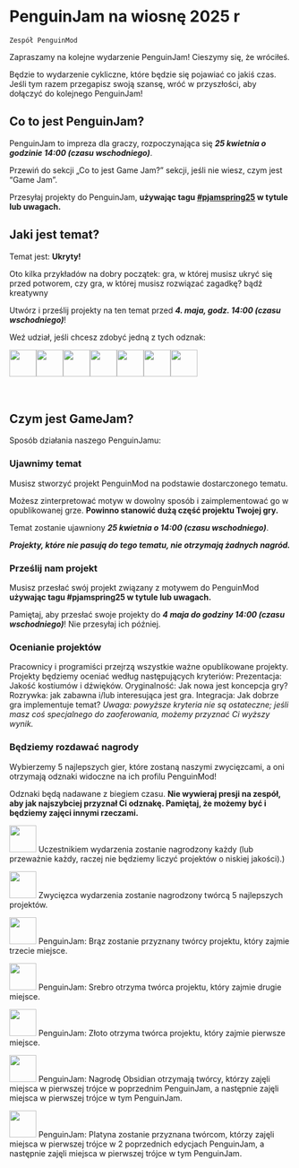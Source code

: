 # PenguinJam na wiosnę 2025 r

<!-- Try not to touch the ```host or ```collab sections, they are direct user links -->
<!-- You should translate ```warning sections though. -->
```host
Zespół PenguinMod
```


Zapraszamy na kolejne wydarzenie PenguinJam! Cieszymy się, że wróciłeś.

Będzie to wydarzenie cykliczne, które będzie się pojawiać co jakiś czas. Jeśli tym razem przegapisz swoją szansę, wróć w przyszłości, aby dołączyć do kolejnego PenguinJam!

## Co to jest PenguinJam?
PenguinJam to impreza dla graczy, rozpoczynająca się ***25 kwietnia o godzinie 14:00 (czasu wschodniego)***.

Przewiń do sekcji „Co to jest Game Jam?” sekcji, jeśli nie wiesz, czym jest “Game Jam”.

Przesyłaj projekty do PenguinJam, **używając tagu [#pjamspring25](/search?q=%23pjamspring25) w tytule lub uwagach.**

## Jaki jest temat?
Temat jest: **Ukryty!**

Oto kilka przykładów na dobry początek: gra, w której musisz ukryć się przed potworem, czy gra, w której musisz rozwiązać zagadkę? bądź kreatywny

Utwórz i prześlij projekty na ten temat przed ***4. maja, godz. 14:00 (czasu wschodniego)***!

Weź udział, jeśli chcesz zdobyć jedną z tych odznak:
<div style="display:flex;flex-direction:row">
    <img src="https://penguinmod.com/badges/participant.png" width="48"></img>
    <img src="https://penguinmod.com/badges/eventwinner.png" width="48"></img>
    <img src="https://penguinmod.com/badges/penguinjambronze.png" width="48"></img>
    <img src="https://penguinmod.com/badges/penguinjamsilver.png" width="48"></img>
    <img src="https://penguinmod.com/badges/penguinjamgold.png" width="48"></img>
    <img src="https://penguinmod.com/badges/penguinjamobsidian.png" width="48"></img>
    <img src="https://penguinmod.com/badges/penguinjamplatinum.png" width="48"></img>
</div>
<br></br>

## Czym jest GameJam?
Sposób działania naszego PenguinJamu:

### Ujawnimy temat
Musisz stworzyć projekt PenguinMod na podstawie dostarczonego tematu.

Możesz zinterpretować motyw w dowolny sposób i zaimplementować go w opublikowanej grze. **Powinno stanowić dużą część projektu Twojej gry.**

Temat zostanie ujawniony ***25 kwietnia o 14:00 (czasu wschodniego)***.

***Projekty, które nie pasują do tego tematu, nie otrzymają żadnych nagród.***

### Prześlij nam projekt
Musisz przesłać swój projekt związany z motywem do PenguinMod **używając tagu #pjamspring25 w tytule lub uwagach.**

Pamiętaj, aby przesłać swoje projekty do ***4 maja do godziny 14:00 (czasu wschodniego)***! Nie przesyłaj ich później.

### Ocenianie projektów
Pracownicy i programiści przejrzą wszystkie ważne opublikowane projekty. Projekty będziemy oceniać według następujących kryteriów:
Prezentacja: Jakość kostiumów i dźwięków.
Oryginalność: Jak nowa jest koncepcja gry?
Rozrywka: jak zabawna i/lub interesująca jest gra.
Integracja: Jak dobrze gra implementuje temat?
*Uwaga: powyższe kryteria nie są ostateczne; jeśli masz coś specjalnego do zaoferowania, możemy przyznać Ci wyższy wynik.*

### Będziemy rozdawać nagrody
Wybierzemy 5 najlepszych gier, które zostaną naszymi zwycięzcami, a oni otrzymają odznaki widoczne na ich profilu PenguinMod!

Odznaki będą nadawane z biegiem czasu. **Nie wywieraj presji na zespół, aby jak najszybciej przyznał Ci odznakę. Pamiętaj, że możemy być i będziemy zajęci innymi rzeczami.**

<img src="https://penguinmod.com/badges/participant.png" width="48"></img>
Uczestnikiem wydarzenia zostanie nagrodzony każdy (lub przeważnie każdy, raczej nie będziemy liczyć projektów o niskiej jakości).)

<img src="https://penguinmod.com/badges/eventwinner.png" width="48"></img>
Zwycięzca wydarzenia zostanie nagrodzony twórcą 5 najlepszych projektów.

<img src="https://penguinmod.com/badges/penguinjambronze.png" width="48"></img>
PenguinJam: Brąz zostanie przyznany twórcy projektu, który zajmie trzecie miejsce.

<img src="https://penguinmod.com/badges/penguinjamsilver.png" width="48"></img>
PenguinJam: Srebro otrzyma twórca projektu, który zajmie drugie miejsce.

<img src="https://penguinmod.com/badges/penguinjamgold.png" width="48"></img>
PenguinJam: Złoto otrzyma twórca projektu, który zajmie pierwsze miejsce.

<img src="https://penguinmod.com/badges/penguinjamobsidian.png" width="48"></img>
PenguinJam: Nagrodę Obsidian otrzymają twórcy, którzy zajęli miejsca w pierwszej trójce w poprzednim PenguinJam, a następnie zajęli miejsca w pierwszej trójce w tym PenguinJam.

<img src="https://penguinmod.com/badges/penguinjamplatinum.png" width="48"></img>
PenguinJam: Platyna zostanie przyznana twórcom, którzy zajęli miejsca w pierwszej trójce w 2 poprzednich edycjach PenguinJam, a następnie zajęli miejsca w pierwszej trójce w tym PenguinJam.
